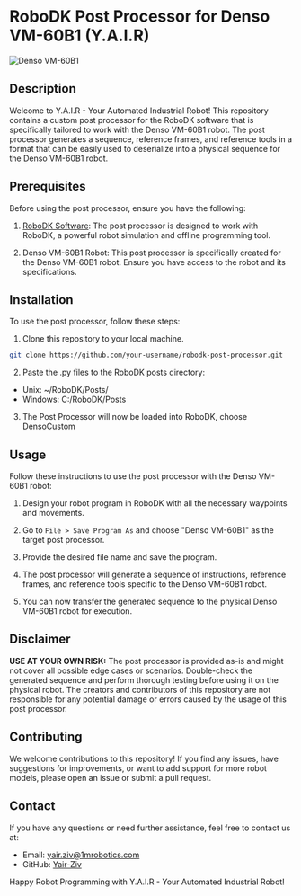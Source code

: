 # RoboDK Post Processor for Denso VM-60B1 (Y.A.I.R)

![Denso VM-60B1](https://www.denso-wave.com/imageupd/21002/14160_contents4.png)

## Description

Welcome to Y.A.I.R - Your Automated Industrial Robot! This repository contains a custom post processor for the RoboDK software that is specifically tailored to work with the Denso VM-60B1 robot. The post processor generates a sequence, reference frames, and reference tools in a format that can be easily used to deserialize into a physical sequence for the Denso VM-60B1 robot.

## Prerequisites

Before using the post processor, ensure you have the following:

1. [RoboDK Software](https://robodk.com/): The post processor is designed to work with RoboDK, a powerful robot simulation and offline programming tool.

2. Denso VM-60B1 Robot: This post processor is specifically created for the Denso VM-60B1 robot. Ensure you have access to the robot and its specifications.

## Installation

To use the post processor, follow these steps:

1. Clone this repository to your local machine.

```bash
git clone https://github.com/your-username/robodk-post-processor.git
```

2. Paste the .py files to the RoboDK posts directory:
  * Unix: ~/RoboDK/Posts/
  * Windows: C:/RoboDK/Posts

3. The Post Processor will now be loaded into RoboDK, choose DensoCustom

## Usage

Follow these instructions to use the post processor with the Denso VM-60B1 robot:

1. Design your robot program in RoboDK with all the necessary waypoints and movements.

2. Go to `File > Save Program As` and choose "Denso VM-60B1" as the target post processor.

3. Provide the desired file name and save the program.

4. The post processor will generate a sequence of instructions, reference frames, and reference tools specific to the Denso VM-60B1 robot.

5. You can now transfer the generated sequence to the physical Denso VM-60B1 robot for execution.


## Disclaimer

**USE AT YOUR OWN RISK:** The post processor is provided as-is and might not cover all possible edge cases or scenarios. Double-check the generated sequence and perform thorough testing before using it on the physical robot. The creators and contributors of this repository are not responsible for any potential damage or errors caused by the usage of this post processor.

## Contributing

We welcome contributions to this repository! If you find any issues, have suggestions for improvements, or want to add support for more robot models, please open an issue or submit a pull request.

## Contact

If you have any questions or need further assistance, feel free to contact us at:

- Email: yair.ziv@1mrobotics.com
- GitHub: [Yair-Ziv](https://github.com/Yair-Ziv)

Happy Robot Programming with Y.A.I.R - Your Automated Industrial Robot!
